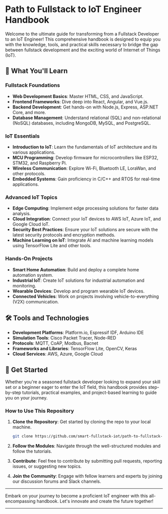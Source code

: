 # Path to Fullstack to IoT Engineer Handbook

Welcome to the ultimate guide for transforming from a Fullstack Developer to an IoT Engineer! This comprehensive handbook is designed to equip you with the knowledge, tools, and practical skills necessary to bridge the gap between fullstack development and the exciting world of Internet of Things (IoT).

## 📘 What You'll Learn

### Fullstack Foundations
- **Web Development Basics**: Master HTML, CSS, and JavaScript.
- **Frontend Frameworks**: Dive deep into React, Angular, and Vue.js.
- **Backend Development**: Get hands-on with Node.js, Express, ASP.NET Core, and more.
- **Database Management**: Understand relational (SQL) and non-relational (NoSQL) databases, including MongoDB, MySQL, and PostgreSQL.

### IoT Essentials
- **Introduction to IoT**: Learn the fundamentals of IoT architecture and its various applications.
- **MCU Programming**: Develop firmware for microcontrollers like ESP32, STM32, and Raspberry Pi.
- **Wireless Communication**: Explore Wi-Fi, Bluetooth LE, LoraWan, and other protocols.
- **Embedded Systems**: Gain proficiency in C/C++ and RTOS for real-time applications.

### Advanced IoT Topics
- **Edge Computing**: Implement edge processing solutions for faster data analysis.
- **Cloud Integration**: Connect your IoT devices to AWS IoT, Azure IoT, and Google Cloud IoT.
- **Security Best Practices**: Ensure your IoT solutions are secure with the latest security protocols and encryption methods.
- **Machine Learning on IoT**: Integrate AI and machine learning models using TensorFlow Lite and other tools.

### Hands-On Projects
- **Smart Home Automation**: Build and deploy a complete home automation system.
- **Industrial IoT**: Create IoT solutions for industrial automation and monitoring.
- **Wearable Devices**: Develop and program wearable IoT devices.
- **Connected Vehicles**: Work on projects involving vehicle-to-everything (V2X) communication.

## 🛠️ Tools and Technologies

- **Development Platforms**: Platform.io, Espressif IDF, Arduino IDE
- **Simulation Tools**: Cisco Packet Tracer, Node-RED
- **Protocols**: MQTT, CoAP, Modbus, Bacnet
- **Frameworks and Libraries**: TensorFlow Lite, OpenCV, Keras
- **Cloud Services**: AWS, Azure, Google Cloud

## 🚀 Get Started

Whether you're a seasoned fullstack developer looking to expand your skill set or a beginner eager to enter the IoT field, this handbook provides step-by-step tutorials, practical examples, and project-based learning to guide you on your journey.

### How to Use This Repository

1. **Clone the Repository**: Get started by cloning the repo to your local machine.
   ```sh
   git clone https://github.com/smart-fullstack-iot/path-to-fullstack-to-iot-engineer-handbook.git
   ```

2. **Follow the Modules**: Navigate through the well-structured modules and follow the tutorials.

3. **Contribute**: Feel free to contribute by submitting pull requests, reporting issues, or suggesting new topics.

4. **Join the Community**: Engage with fellow learners and experts by joining our discussion forums and Slack channels.

---

Embark on your journey to become a proficient IoT engineer with this all-encompassing handbook. Let's innovate and create the future together!

---

